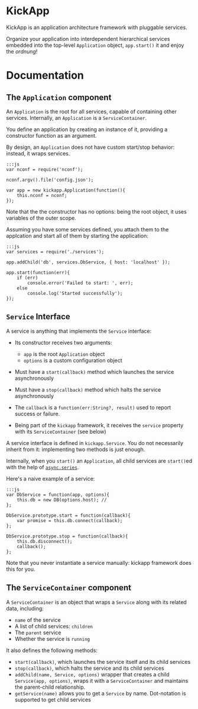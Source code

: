KickApp
=======

KickApp is an application architecture framework with pluggable services.

Organize your application into interdependent hierarchical services embedded 
into the top-level `Application` object, `app.start()` it and enjoy the *ordnung*!

Documentation
=============


The `Application` component
---------------------------

An `Application` is the root for all services, capable of containing other services. Internally, an `Application` is
a `ServiceContainer`.

You define an application by creating an instance of it, providing a constructor function as an argument.

By design, an `Application` does not have custom start/stop behavior: instead, it wraps services.

    :::js
    var nconf = require('nconf');

    nconf.argv().file('config.json');

    var app = new kickapp.Application(function(){
        this.nconf = nconf;
    });

Note that the the constructor has no options: being the root object, it uses variables of the outer scope.

Assuming you have some services defined, you attach them to the applcation and start all of them by starting the application:

    :::js
    var services = require('./services');

    app.addChild('db', services.DbService, { host: 'localhost' });

    app.start(function(err){
        if (err)
            console.error('Failed to start: ', err);
        else
            console.log('Started successfully');
    });

`Service` Interface
-------------------

A service is anything that implements the `Service` interface:

* Its constructor receives two arguments:

    * `app` is the root `Application` object
    * `options` is a custom configuration object

* Must have a `start(callback)` method which launches the service asynchronously
* Must have a `stop(callback)` method which halts the service asynchronously
* The `callback` is a `function(err:String?, result)` used to report success or failure.
* Being part of the `kickapp` framework, it receives the `service` property with its `ServiceContainer` (see below)

A service interface is defined in `kickapp.Service`. You do not necessarily inherit from it:
implementing two methods is just enough.

Internally, when you `start()` an `Application`, all child services are `start()`ed with the help of
[`async.series`](https://github.com/caolan/async).

Here's a naive example of a service:

    :::js
    var DbService = function(app, options){
        this.db = new DB(options.host); //
    };

    DbService.prototype.start = function(callback){
        var promise = this.db.connect(callback);
    };

    DbService.prototype.stop = function(callback){
        this.db.disconnect();
        callback();
    };

Note that you never instantiate a service manually: kickapp framework does this for you.

The `ServiceContainer` component
--------------------------------

A `ServiceContainer` is an object that wraps a `Service` along with its related data, including:

* `name` of the service
* A list of child services: `children`
* The `parent` service
* Whether the service is `running`

It also defines the following methods:

* `start(callback)`, which launches the service itself and its child services
* `stop(callback)`, which halts the service and its child services
* `addChild(name, Service, options)` wrapper that creates a child `Service(app, options)`, wraps it with a
`ServiceContainer` and maintains the parent-child relationship.
* `getService(name)` allows you to get a `Service` by name. Dot-notation is supported to get child services
